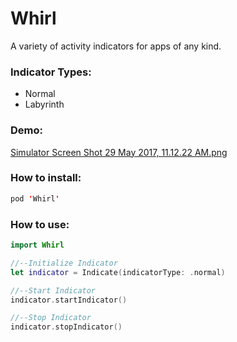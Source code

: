 # Whirl
A variety of activity indicators for apps of any kind.

### Indicator Types:
- Normal
- Labyrinth


### Demo:
[Simulator Screen Shot 29 May 2017, 11.12.22 AM.png](https://postimg.org/image/nr1l8ezcz/)

### How to install:
```swift
pod 'Whirl'
```

### How to use:
```swift
import Whirl
```

```swift
//--Initialize Indicator
let indicator = Indicate(indicatorType: .normal)

//--Start Indicator
indicator.startIndicator()

//--Stop Indicator
indicator.stopIndicator()
```
